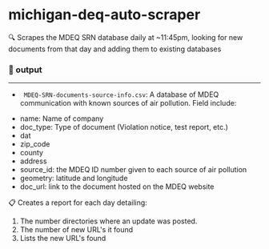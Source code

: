 # michigan-deq-auto-scraper
 :mag: Scrapes the MDEQ SRN database daily at ~11:45pm, looking for new documents from that day and adding them to existing databases
 
 ### :open_file_folder: output
 ---
 * ` MDEQ-SRN-documents-source-info.csv`: A database of MDEQ communication with known sources of air pollution. Field include:
  - name: Name of company
  - doc_type: Type of document (Violation notice, test report, etc.)
  - dat
  - zip_code
  - county
  - address
  - source_id: the MDEQ ID number given to each source of air pollution
  - geometry: latitude and longitude
  - doc_url: link to the document hosted on the MDEQ website
 
 :clipboard: Creates a report for each day detailing:
 1. The number directories where an update was posted.
 2. The number of new URL's it found 
 3. Lists the new URL's found
